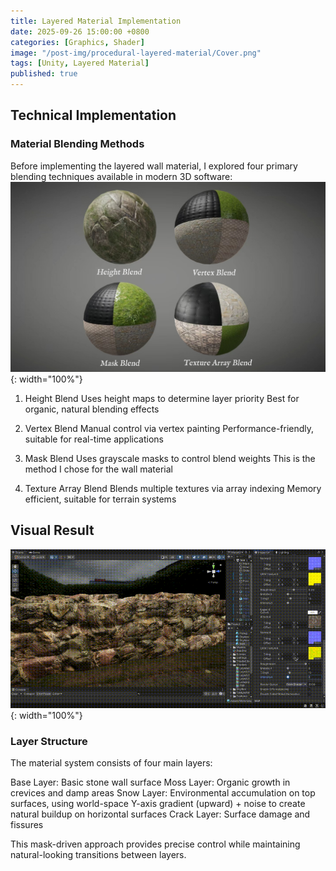 ```yaml
---
title: Layered Material Implementation
date: 2025-09-26 15:00:00 +0800
categories: [Graphics, Shader]
image: "/post-img/procedural-layered-material/Cover.png"
tags: [Unity, Layered Material]
published: true
---
```


## Technical Implementation

### Material Blending Methods
Before implementing the layered wall material, I explored four primary blending techniques available in modern 3D software:
![Four Blend Methods](/post-img/procedural-layered-material/Blend.png){: width="100%"} <br />

1. Height Blend
Uses height maps to determine layer priority
Best for organic, natural blending effects

2. Vertex Blend
Manual control via vertex painting
Performance-friendly, suitable for real-time applications

3. Mask Blend
Uses grayscale masks to control blend weights
This is the method I chose for the wall material

4. Texture Array Blend
Blends multiple textures via array indexing
Memory efficient, suitable for terrain systems

## Visual Result
![Wall](/post-img/procedural-layered-material/layered-material.gif){: width="100%"} <br />

### Layer Structure
The material system consists of four main layers:

Base Layer: Basic stone wall surface
Moss Layer: Organic growth in crevices and damp areas
Snow Layer: Environmental accumulation on top surfaces, using world-space Y-axis gradient (upward) + noise to create natural buildup on horizontal surfaces
Crack Layer: Surface damage and fissures

This mask-driven approach provides precise control while maintaining natural-looking transitions between layers.
```


